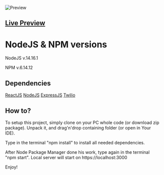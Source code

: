 ![Preview](https://images89.fotosik.pl/538/c803310d5a8bd1e3.png)

## [Live Preview](https://fullstack-chatapp.netlify.app/)

# NodeJS & NPM versions

NodeJS v.14.16.1

NPM v.6.14.12

## Dependencies

[ReactJS](https://reactjs.org/)
[NodeJS](https://nodejs.org/en/)
[ExpressJS](https://expressjs.com/)
[Twilio](https://twilio.com/)

## How to?

To setup this project, simply clone on your PC whole code (or download zip package). Unpack it, and drag'n'drop containing folder (or open in Your IDE). 

Type in the terminal "npm install" to install all needed dependencies. 

After Node Package Manager done his work, type again in the terminal "npm start". Local server will start on https://localhost:3000

Enjoy!
